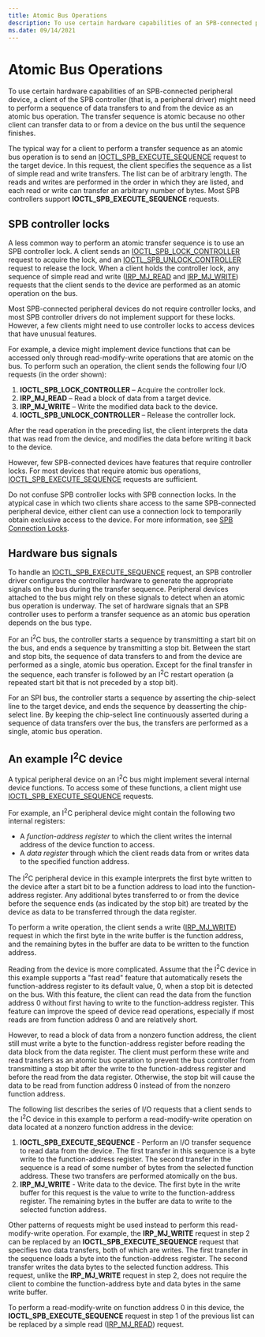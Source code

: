 ```yaml
---
title: Atomic Bus Operations
description: To use certain hardware capabilities of an SPB-connected peripheral device, a client of the SPB controller (that is, a peripheral driver) might need to perform a sequence of data transfers to and from the device as an atomic bus operation.
ms.date: 09/14/2021
---
```


# Atomic Bus Operations

To use certain hardware capabilities of an SPB-connected peripheral device, a client of the SPB controller (that is, a peripheral driver) might need to perform a sequence of data transfers to and from the device as an atomic bus operation. The transfer sequence is atomic because no other client can transfer data to or from a device on the bus until the sequence finishes.

The typical way for a client to perform a transfer sequence as an atomic bus operation is to send an [IOCTL_SPB_EXECUTE_SEQUENCE](./spb-ioctls.md#ioctl_spb_execute_sequence-control-code) request to the target device. In this request, the client specifies the sequence as a list of simple read and write transfers. The list can be of arbitrary length. The reads and writes are performed in the order in which they are listed, and each read or write can transfer an arbitrary number of bytes. Most SPB controllers support **IOCTL_SPB_EXECUTE_SEQUENCE** requests.

## SPB controller locks

A less common way to perform an atomic transfer sequence is to use an SPB controller lock. A client sends an [IOCTL_SPB_LOCK_CONTROLLER](./spb-ioctls.md#ioctl_spb_lock_controller-control-code) request to acquire the lock, and an [IOCTL_SPB_UNLOCK_CONTROLLER](./spb-ioctls.md#ioctl_spb_unlock_controller-control-code) request to release the lock. When a client holds the controller lock, any sequence of simple read and write ([IRP_MJ_READ](../kernel/irp-mj-read.md) and [IRP_MJ_WRITE](../kernel/irp-mj-write.md)) requests that the client sends to the device are performed as an atomic operation on the bus.

Most SPB-connected peripheral devices do not require controller locks, and most SPB controller drivers do not implement support for these locks. However, a few clients might need to use controller locks to access devices that have unusual features.

For example, a device might implement device functions that can be accessed only through read-modify-write operations that are atomic on the bus. To perform such an operation, the client sends the following four I/O requests (in the order shown):

1. **IOCTL_SPB_LOCK_CONTROLLER** – Acquire the controller lock.
1. **IRP_MJ_READ** – Read a block of data from a target device.
1. **IRP_MJ_WRITE** – Write the modified data back to the device.
1. **IOCTL_SPB_UNLOCK_CONTROLLER** – Release the controller lock.

After the read operation in the preceding list, the client interprets the data that was read from the device, and modifies the data before writing it back to the device.

However, few SPB-connected devices have features that require controller locks. For most devices that require atomic bus operations, [IOCTL_SPB_EXECUTE_SEQUENCE](./spb-ioctls.md#ioctl_spb_execute_sequence-control-code) requests are sufficient.

Do not confuse SPB controller locks with SPB connection locks. In the atypical case in which two clients share access to the same SPB-connected peripheral device, either client can use a connection lock to temporarily obtain exclusive access to the device. For more information, see [SPB Connection Locks](./spb-connection-locks.md).

## Hardware bus signals

To handle an [IOCTL_SPB_EXECUTE_SEQUENCE](./spb-ioctls.md#ioctl_spb_execute_sequence-control-code) request, an SPB controller driver configures the controller hardware to generate the appropriate signals on the bus during the transfer sequence. Peripheral devices attached to the bus might rely on these signals to detect when an atomic bus operation is underway. The set of hardware signals that an SPB controller uses to perform a transfer sequence as an atomic bus operation depends on the bus type.

For an I<sup>2</sup>C bus, the controller starts a sequence by transmitting a start bit on the bus, and ends a sequence by transmitting a stop bit. Between the start and stop bits, the sequence of data transfers to and from the device are performed as a single, atomic bus operation. Except for the final transfer in the sequence, each transfer is followed by an I<sup>2</sup>C restart operation (a repeated start bit that is not preceded by a stop bit).

For an SPI bus, the controller starts a sequence by asserting the chip-select line to the target device, and ends the sequence by deasserting the chip-select line. By keeping the chip-select line continuously asserted during a sequence of data transfers over the bus, the transfers are performed as a single, atomic bus operation.

## An example I<sup>2</sup>C device

A typical peripheral device on an I<sup>2</sup>C bus might implement several internal device functions. To access some of these functions, a client might use [IOCTL_SPB_EXECUTE_SEQUENCE](./spb-ioctls.md#ioctl_spb_execute_sequence-control-code) requests.

For example, an I<sup>2</sup>C peripheral device might contain the following two internal registers:

* A *function-address register* to which the client writes the internal address of the device function to access.
* A *data register* through which the client reads data from or writes data to the specified function address.

The I<sup>2</sup>C peripheral device in this example interprets the first byte written to the device after a start bit to be a function address to load into the function-address register. Any additional bytes transferred to or from the device before the sequence ends (as indicated by the stop bit) are treated by the device as data to be transferred through the data register.

To perform a write operation, the client sends a write ([IRP_MJ_WRITE](../kernel/irp-mj-write.md)) request in which the first byte in the write buffer is the function address, and the remaining bytes in the buffer are data to be written to the function address.

Reading from the device is more complicated. Assume that the I<sup>2</sup>C device in this example supports a "fast read" feature that automatically resets the function-address register to its default value, 0, when a stop bit is detected on the bus. With this feature, the client can read the data from the function address 0 without first having to write to the function-address register. This feature can improve the speed of device read operations, especially if most reads are from function address 0 and are relatively short.

However, to read a block of data from a nonzero function address, the client still must write a byte to the function-address register before reading the data block from the data register. The client must perform these write and read transfers as an atomic bus operation to prevent the bus controller from transmitting a stop bit after the write to the function-address register and before the read from the data register. Otherwise, the stop bit will cause the data to be read from function address 0 instead of from the nonzero function address.

The following list describes the series of I/O requests that a client sends to the I<sup>2</sup>C device in this example to perform a read-modify-write operation on data located at a nonzero function address in the device:

1. **IOCTL_SPB_EXECUTE_SEQUENCE** - Perform an I/O transfer sequence to read data from the device. The first transfer in this sequence is a byte write to the function-address register. The second transfer in the sequence is a read of some number of bytes from the selected function address. These two transfers are performed atomically on the bus.
1. **IRP_MJ_WRITE** - Write data to the device. The first byte in the write buffer for this request is the value to write to the function-address register. The remaining bytes in the buffer are data to write to the selected function address.

Other patterns of requests might be used instead to perform this read-modify-write operation. For example, the **IRP_MJ_WRITE** request in step 2 can be replaced by an **IOCTL_SPB_EXECUTE_SEQUENCE** request that specifies two data transfers, both of which are writes. The first transfer in the sequence loads a byte into the function-address register. The second transfer writes the data bytes to the selected function address. This request, unlike the **IRP_MJ_WRITE** request in step 2, does not require the client to combine the function-address byte and data bytes in the same write buffer.

To perform a read-modify-write on function address 0 in this device, the **IOCTL_SPB_EXECUTE_SEQUENCE** request in step 1 of the previous list can be replaced by a simple read ([IRP_MJ_READ](../kernel/irp-mj-read.md)) request.
